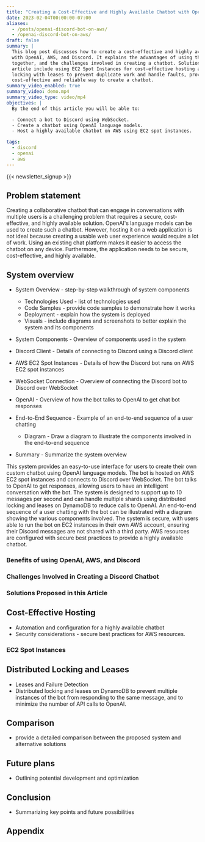 ```yaml
---
title: "Creating a Cost-Effective and Highly Available Chatbot with OpenAI, AWS, and Discord"
date: 2023-02-04T00:00:00-07:00
aliases:
  - /posts/openai-discord-bot-on-aws/
  - /openai-discord-bot-on-aws/
draft: false
summary: |
  This blog post discusses how to create a cost-effective and highly available chatbot
  with OpenAI, AWS, and Discord. It explains the advantages of using these three tools
  together, and the challenges involved in creating a chatbot. Solutions proposed in this
  article include using EC2 Spot Instances for cost-effective hosting and using distributed
  locking with leases to prevent duplicate work and handle faults, providing a
  cost-effective and reliable way to create a chatbot.
summary_video_enabled: true
summary_video: demo.mp4
summary_video_type: video/mp4
objectives: |
  By the end of this article you will be able to:

  - Connect a bot to Discord using WebSocket.
  - Create a chatbot using OpenAI language models.
  - Host a highly available chatbot on AWS using EC2 spot instances.

tags:
  - discord
  - openai
  - aws
---
```


{{< newsletter_signup >}}

## Problem statement

Creating a collaborative chatbot that can engage in conversations with multiple users is a challenging problem
that requires a secure, cost-effective, and highly available solution. OpenAI's language models can be used to
create such a chatbot. However, hosting it on a web application is not ideal because creating a usable web
user experience would require a lot of work. Using an existing chat platform makes it easier to access the
chatbot on any device. Furthermore, the application needs to be secure, cost-effective, and highly available.

## System overview

- System Overview - step-by-step walkthrough of system components
  - Technologies Used - list of technologies used
  - Code Samples - provide code samples to demonstrate how it works
  - Deployment - explain how the system is deployed
  - Visuals - include diagrams and screenshots to better explain the system and its components

- System Components - Overview of components used in the system
- Discord Client - Details of connecting to Discord using a Discord client
- AWS EC2 Spot Instances - Details of how the Discord bot runs on AWS EC2 spot instances
- WebSocket Connection - Overview of connecting the Discord bot to Discord over WebSocket
- OpenAI - Overview of how the bot talks to OpenAI to get chat bot responses
- End-to-End Sequence - Example of an end-to-end sequence of a user chatting
  - Diagram - Draw a diagram to illustrate the components involved in the end-to-end sequence 
- Summary - Summarize the system overview

This system provides an easy-to-use interface for users to create their own
custom chatbot using OpenAI language models. The bot is hosted on AWS EC2 spot
instances and connects to Discord over WebSocket. The bot talks to OpenAI to get
responses, allowing users to have an intelligent conversation with the bot. The
system is designed to support up to 10 messages per second and can handle
multiple shards using distributed locking and leases on DynamoDB to reduce calls
to OpenAI. An end-to-end sequence of a user chatting with the bot can be
illustrated with a diagram showing the various components involved. The system
is secure, with users able to run the bot on EC2 instances in their own AWS
account, ensuring their Discord messages are not shared with a third party. AWS
resources are configured with secure best practices to provide a highly
available chatbot.

### Benefits of using OpenAI, AWS, and Discord

### Challenges Involved in Creating a Discord Chatbot

### Solutions Proposed in this Article

## Cost-Effective Hosting

- Automation and configuration for a highly available chatbot
- Security considerations - secure best practices for AWS resources.

### EC2 Spot Instances

## Distributed Locking and Leases

- Leases and Failure Detection
- Distributed locking and leases on DynamoDB to prevent multiple
  instances of the bot from responding to the same message, and
  to minimize the number of API calls to OpenAI.

## Comparison

- provide a detailed comparison between the proposed system and alternative solutions

## Future plans

- Outlining potential development and optimization

## Conclusion

- Summarizing key points and future possibilities

## Appendix

